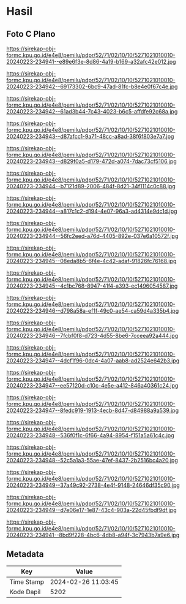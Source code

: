 # Hasil

## Foto C Plano

https://sirekap-obj-formc.kpu.go.id/e4e8/pemilu/pdpr/52/71/02/10/10/5271021010010-20240223-234941--e89e6f3e-8d86-4a19-b169-a32afc42e012.jpg

https://sirekap-obj-formc.kpu.go.id/e4e8/pemilu/pdpr/52/71/02/10/10/5271021010010-20240223-234942--69173302-6bc9-47ad-81fc-b8e4e0f67c4e.jpg

https://sirekap-obj-formc.kpu.go.id/e4e8/pemilu/pdpr/52/71/02/10/10/5271021010010-20240223-234942--61ad3b44-7c43-4023-b6c5-affdfe92c68a.jpg

https://sirekap-obj-formc.kpu.go.id/e4e8/pemilu/pdpr/52/71/02/10/10/5271021010010-20240223-234943--d87afcc1-9a71-48cc-a8ad-38f6f803e7a7.jpg

https://sirekap-obj-formc.kpu.go.id/e4e8/pemilu/pdpr/52/71/02/10/10/5271021010010-20240223-234943--d829f0a5-d179-472d-a074-7dac73cf5106.jpg

https://sirekap-obj-formc.kpu.go.id/e4e8/pemilu/pdpr/52/71/02/10/10/5271021010010-20240223-234944--b7121d89-2006-484f-8d21-34f1114c0c88.jpg

https://sirekap-obj-formc.kpu.go.id/e4e8/pemilu/pdpr/52/71/02/10/10/5271021010010-20240223-234944--a817c1c2-d194-4e07-96a3-ad4314e9dc1d.jpg

https://sirekap-obj-formc.kpu.go.id/e4e8/pemilu/pdpr/52/71/02/10/10/5271021010010-20240223-234944--56fc2eed-a76d-4405-892e-037e6a10572f.jpg

https://sirekap-obj-formc.kpu.go.id/e4e8/pemilu/pdpr/52/71/02/10/10/5271021010010-20240223-234945--08eda8b5-6f4e-4c42-adaf-91826fc76168.jpg

https://sirekap-obj-formc.kpu.go.id/e4e8/pemilu/pdpr/52/71/02/10/10/5271021010010-20240223-234945--4c1bc768-8947-41f4-a393-ec1496054587.jpg

https://sirekap-obj-formc.kpu.go.id/e4e8/pemilu/pdpr/52/71/02/10/10/5271021010010-20240223-234946--d798a58a-ef1f-49c0-ae54-ca59d4a335b4.jpg

https://sirekap-obj-formc.kpu.go.id/e4e8/pemilu/pdpr/52/71/02/10/10/5271021010010-20240223-234946--7fcbf0f8-d723-4d55-8be6-7cceea92a444.jpg

https://sirekap-obj-formc.kpu.go.id/e4e8/pemilu/pdpr/52/71/02/10/10/5271021010010-20240223-234947--4dcf1f96-0dc4-4a07-aab8-ad2524e642b3.jpg

https://sirekap-obj-formc.kpu.go.id/e4e8/pemilu/pdpr/52/71/02/10/10/5271021010010-20240223-234947--ee57120d-c10c-4e5e-a412-846a40361c24.jpg

https://sirekap-obj-formc.kpu.go.id/e4e8/pemilu/pdpr/52/71/02/10/10/5271021010010-20240223-234947--8fedc919-1913-4ecb-8d47-d84988a9a539.jpg

https://sirekap-obj-formc.kpu.go.id/e4e8/pemilu/pdpr/52/71/02/10/10/5271021010010-20240223-234948--536f0f1c-6f66-4a94-8954-f151a5a61c4c.jpg

https://sirekap-obj-formc.kpu.go.id/e4e8/pemilu/pdpr/52/71/02/10/10/5271021010010-20240223-234948--52c5a1a3-55ae-47ef-8437-2b2516bc4a20.jpg

https://sirekap-obj-formc.kpu.go.id/e4e8/pemilu/pdpr/52/71/02/10/10/5271021010010-20240223-234949--37a49c92-2738-4e4f-9148-24646df35c90.jpg

https://sirekap-obj-formc.kpu.go.id/e4e8/pemilu/pdpr/52/71/02/10/10/5271021010010-20240223-234949--d7e06e17-1e87-43c4-903a-22d45fbdf9df.jpg

https://sirekap-obj-formc.kpu.go.id/e4e8/pemilu/pdpr/52/71/02/10/10/5271021010010-20240223-234941--8bd9f228-4bc6-4db8-a94f-3c7943b7a9e6.jpg


## Metadata

| Key        | Value               |
| ---------- | ------------------- |
| Time Stamp | 2024-02-26 11:03:45 |
| Kode Dapil | 5202                |




